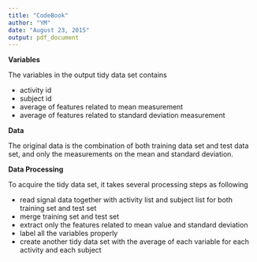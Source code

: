 ```yaml
---
title: "CodeBook"
author: "YM"
date: "August 23, 2015"
output: pdf_document
---
```


**Variables**
 
The variables in the output tidy data set contains
 
 - activity id
 - subject id
 - average of features related to mean measurement
 - average of features related to standard deviation measurement
 
**Data**

The original data is the combination of both training data set and test data set, and only the measurements on the mean and standard deviation.

**Data Processing**
 
To acquire the tidy data set, it takes several processing steps as following

- read signal data together with activity list and subject list for both training set and test set
- merge training set and test set
- extract only the features related to mean value and standard deviation
- label all the variables properly
- create another tidy data set with the average of each variable for each activity and each subject
